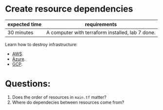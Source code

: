 # Create resource dependencies

|expected time|requirements                                    |
|-------------|------------------------------------------------|
|30 minutes   |A computer with terraform installed, lab 7 done.|

Learn how to destroy infrastructure:

- [AWS](https://learn.hashicorp.com/tutorials/terraform/aws-dependency?in=terraform/aws-get-started).
- [Azure](https://learn.hashicorp.com/tutorials/terraform/azure-dependency?in=terraform/azure-get-started).
- [GCP](https://learn.hashicorp.com/tutorials/terraform/google-cloud-platform-dependency?in=terraform/gcp-get-started).

# Questions:

1. Does the order of resources in `main.tf` matter?
2. Where do dependecies between resources come from?

